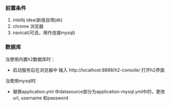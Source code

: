 ### 前置条件
1. intellij idea(新版自带jdk)
2. chrome 浏览器
3. navicat(可选，用作连接mysql)


### 数据库
当使用内置h2数据库时：
- 启动服务后在浏览器中 输入 http://localhost:8888/h2-console/ 打开h2界面

当使用mysql时
- 替换application.yml 中datasource部分为application-mysql.yml中的，更改url, username 和password
  